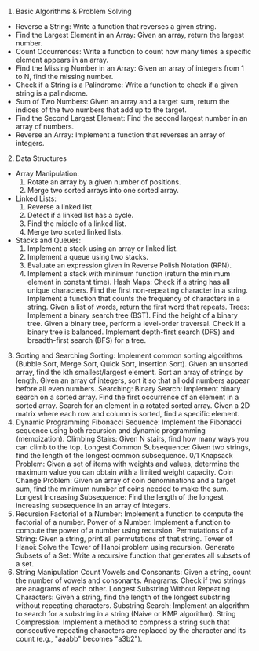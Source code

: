 1. Basic Algorithms & Problem Solving
- Reverse a String: Write a function that reverses a given string.
- Find the Largest Element in an Array: Given an array, return the largest number.
- Count Occurrences: Write a function to count how many times a specific element appears in an array.
- Find the Missing Number in an Array: Given an array of integers from 1 to N, find the missing number.
- Check if a String is a Palindrome: Write a function to check if a given string is a palindrome.
- Sum of Two Numbers: Given an array and a target sum, return the indices of the two numbers that add up to the target.
- Find the Second Largest Element: Find the second largest number in an array of numbers.
- Reverse an Array: Implement a function that reverses an array of integers.
2. Data Structures
 - Array Manipulation:
    1. Rotate an array by a given number of positions.
    2. Merge two sorted arrays into one sorted array.
 - Linked Lists:
    1. Reverse a linked list.
    2. Detect if a linked list has a cycle.
    3. Find the middle of a linked list.
    4. Merge two sorted linked lists.
 - Stacks and Queues:
    1. Implement a stack using an array or linked list.
    2. Implement a queue using two stacks.
    3. Evaluate an expression given in Reverse Polish Notation (RPN).
    4. Implement a stack with minimum function (return the minimum element in constant time).
Hash Maps:
Check if a string has all unique characters.
Find the first non-repeating character in a string.
Implement a function that counts the frequency of characters in a string.
Given a list of words, return the first word that repeats.
Trees:
Implement a binary search tree (BST).
Find the height of a binary tree.
Given a binary tree, perform a level-order traversal.
Check if a binary tree is balanced.
Implement depth-first search (DFS) and breadth-first search (BFS) for a tree.
3. Sorting and Searching
Sorting:
Implement common sorting algorithms (Bubble Sort, Merge Sort, Quick Sort, Insertion Sort).
Given an unsorted array, find the kth smallest/largest element.
Sort an array of strings by length.
Given an array of integers, sort it so that all odd numbers appear before all even numbers.
Searching:
Binary Search: Implement binary search on a sorted array.
Find the first occurrence of an element in a sorted array.
Search for an element in a rotated sorted array.
Given a 2D matrix where each row and column is sorted, find a specific element.
4. Dynamic Programming
Fibonacci Sequence: Implement the Fibonacci sequence using both recursion and dynamic programming (memoization).
Climbing Stairs: Given N stairs, find how many ways you can climb to the top.
Longest Common Subsequence: Given two strings, find the length of the longest common subsequence.
0/1 Knapsack Problem: Given a set of items with weights and values, determine the maximum value you can obtain with a limited weight capacity.
Coin Change Problem: Given an array of coin denominations and a target sum, find the minimum number of coins needed to make the sum.
Longest Increasing Subsequence: Find the length of the longest increasing subsequence in an array of integers.
5. Recursion
Factorial of a Number: Implement a function to compute the factorial of a number.
Power of a Number: Implement a function to compute the power of a number using recursion.
Permutations of a String: Given a string, print all permutations of that string.
Tower of Hanoi: Solve the Tower of Hanoi problem using recursion.
Generate Subsets of a Set: Write a recursive function that generates all subsets of a set.
6. String Manipulation
Count Vowels and Consonants: Given a string, count the number of vowels and consonants.
Anagrams: Check if two strings are anagrams of each other.
Longest Substring Without Repeating Characters: Given a string, find the length of the longest substring without repeating characters.
Substring Search: Implement an algorithm to search for a substring in a string (Naive or KMP algorithm).
String Compression: Implement a method to compress a string such that consecutive repeating characters are replaced by the character and its count (e.g., "aaabb" becomes "a3b2").